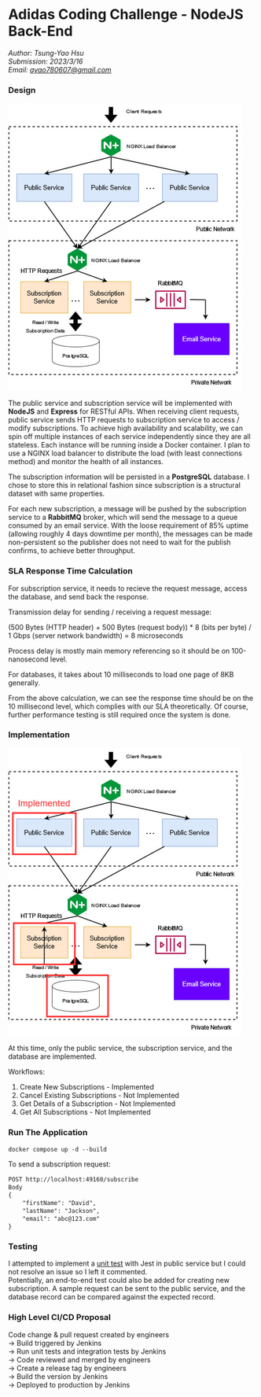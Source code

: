 # Adidas Coding Challenge - NodeJS Back-End

*Author: Tsung-Yao Hsu*  
*Submission: 2023/3/16*  
*Email: ayao780607@gmail.com*  

### Design

![Architecture Diagram](figures/design-architecture-diagram.jpg)

The public service and subscription service will be implemented with **NodeJS** and **Express** for RESTful APIs. When receiving client requests, public service sends HTTP requests to subscription service to access / modify subscriptions. To achieve high availability and scalability, we can spin off multiple instances of each service independently since they are all stateless. Each instance will be running inside a Docker container. I plan to use a NGINX load balancer to distribute the load (with least connections method) and monitor the health of all instances.

The subscription information will be persisted in a **PostgreSQL** database. I chose to store this in relational fashion since subscription is a structural dataset with same properties.

For each new subscription, a message will be pushed by the subscription service to a **RabbitMQ** broker, which will send the message to a queue consumed by an email service. With the loose requirement of 85% uptime (allowing roughly 4 days downtime per month), the messages can be made non-persistent so the publisher does not need to wait for the publish confirms, to achieve better throughput.  

### SLA Response Time Calculation

For subscription service, it needs to recieve the request message, access the database, and send back the response. 

Transmission delay for sending / receiving a request message:

(500 Bytes (HTTP header) + 500 Bytes (request body)) * 8 (bits per byte) / 1 Gbps (server network bandwidth) = 8 microseconds

Process delay is mostly main memory referencing so it should be on 100-nanosecond level.

For databases, it takes about 10 milliseconds to load one page of 8KB generally.

From the above calculation, we can see the response time should be on the 10 millisecond level, which complies with our SLA theoretically. Of course, further performance testing is still required once the system is done.

### Implementation

![Implementation Diagram](figures/implementation-architecture-diagram.jpg)

At this time, only the public service, the subscription service, and the database are implemented.

Workflows:
1. Create New Subscriptions - Implemented  
2. Cancel Existing Subscriptions - Not Implemented  
3. Get Details of a Subscription - Not Implemented  
4. Get All Subscriptions - Not Implemented  

### Run The Application

```
docker compose up -d --build
```

To send a subscription request:
```
POST http://localhost:49160/subscribe
Body
{
    "firstName": "David",
    "lastName": "Jackson",
    "email": "abc@123.com"
}
```

### Testing

I attempted to implement a [unit test](tests/public_server.test.js) with Jest in public service but I could not resolve an issue so I left it commented.  
Potentially, an end-to-end test could also be added for creating new subscription. A sample request can be sent to the public service, and the database record can be compared against the expected record.

### High Level CI/CD Proposal

Code change & pull request created by engineers   
-> Build triggered by Jenkins  
-> Run unit tests and integration tests by Jenkins  
-> Code reviewed and merged by engineers  
-> Create a release tag by engineers  
-> Build the version by Jenkins  
-> Deployed to production by Jenkins  